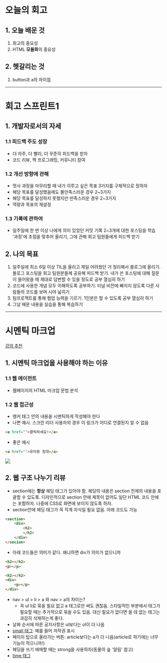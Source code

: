 # 오늘의 회고
## 1. 오늘 배운 것
1. 회고의 중요성
2. HTML **모듈화**의 중요성
## 2. 헷갈리는 것
1. button과 a의 차이점
---
# 회고 스프린트1
## 1. 개발자로서의 자세
### 1.1 피드백 주도 성장
* 더 자주, 더 빨리, 더 꾸준히 피드백을 받자
* 코드 리뷰, 짝 프로그래밍, 커뮤니티 참여
### 1.2 개선 방향에 관해
* 멋사 과정을 마무리할 때 내가 이루고 싶은 목표 3가지를 구체적으로 정하자
* 해당 목표를 달성했음에도 불만족스러운 경우 2~3가지
* 해당 목표를 달성하지 못했지만 만족스러운 경우 2~3가지
* 역량과 목표의 재설정
### 1.3 기록에 관하여
* 일주일에 한 번 이상 나에게 의미 있었던 커밋 기록 2~3개에 대한 포스팅을 학습 '과정'에 초점을 맞추어 올리기, 그에 관해 회고 팀원들에게 피드백 받기
## 2. 나의 목표
1. 일주일에 최소 6일 이상 TIL을 올리고 제일 어려웠던 거 정리해서 블로그에 올리기. 블로그 포스팅을 회고 팀원분들께 공유해 피드백 받기. 내가 쓴 포스팅에 대해 질문이 들어왔을 때 제대로 답변할 수 있을 정도로 공부 열심히 하기
2. 코드에 사용한 개념 모두 이해하도록 공부하기. 터널 비전에 빠지지 않도록 다른 사람들의 코드를 보며 시야 넓히기
3. 팀프로젝트를 통해 협업 능력을 기르기. 1인분은 할 수 있도록 공부 열심히 하기
4. 그날 배운 내용을 실습을 통해 복습하기
---
# 시멘틱 마크업
[강의 추천](https://www.youtube.com/watch?v=OM6XIICm_qo&t=332s)
## 1. 시멘틱 마크업을 사용해야 하는 이유
### 1.1 웹 에이전트
* 웹페이지의 HTML 마크업 문법 분석
### 1.2 웹 접근성
* 엥커 태그 안의 내용을 시멘틱하게 작성해야 한다
* 나쁜 예시. 스크린 리더 사용자의 경우 이 링크가 어디로 연결된지 알 수 없음
```html
<a href="">클릭하세요!</a>
```
* 좋은 예시
```html
<a href="">유아용 침대</a>
```

![](https://velog.velcdn.com/images/raontt2285/post/18bee7ef-e66c-4e47-a560-980296c399a9/image.png)
## 2. 웹 구조 나누기 리뷰
* section에는 **항상** 헤딩 태그가 있어야 함. 헤딩의 내용은 section 전체의 내용을 포괄할 수 있도록. 디자인적으로 section 안에 제목이 없어도 일단 HTML 코드 안에는 포함하자. 나중에 CSS로 화면에 보이지 않도록 하자.
* section안에 헤딩 태그가 꼭 직계 자식일 필요 없음. 아래 코드도 가능
```html
<section>
    <div>
        <h2>
        </h2>
    </div>
</secion>
```
* 아래 코드들은 의미가 같다. 왜냐하면 div가 의미가 없으니까
```html
<h2></h2>
<p></p>
```
```html
<h2></h2>
<div>
    <p></p>
</div>
```
* nav > ul > li > a 와 nav > a의 차이는?
    * 꼭 ul li로 묶을 필요 없고 a 태그로만 써도 괜찮음. 스타일적인 부분에서 태그가 필요할 때는 추가적으로 묶을 수도 있음. 대신 필요가 없다면 쓸 데 없는 태그는 과감히 삭제하는게 좋다.
* 날짜 순서에 따른 공지사항은 ul보다는 ol이 더 나음
* [small 태그](https://www.w3schools.com/TAGS/tag_small.asp): 예를 들어 저작권 표시
* 페이지 탑으로 올라가는 버튼: article보다는 a가 더 나음(article로 하기에는 너무 기능이 적으니까!)
* 헤딩을 쓰기 애매할 때는 strong을 사용하자(동물의 숲 '알림' 참고)
* [time 태그](https://www.w3schools.com/tags/tag_time.asp)






